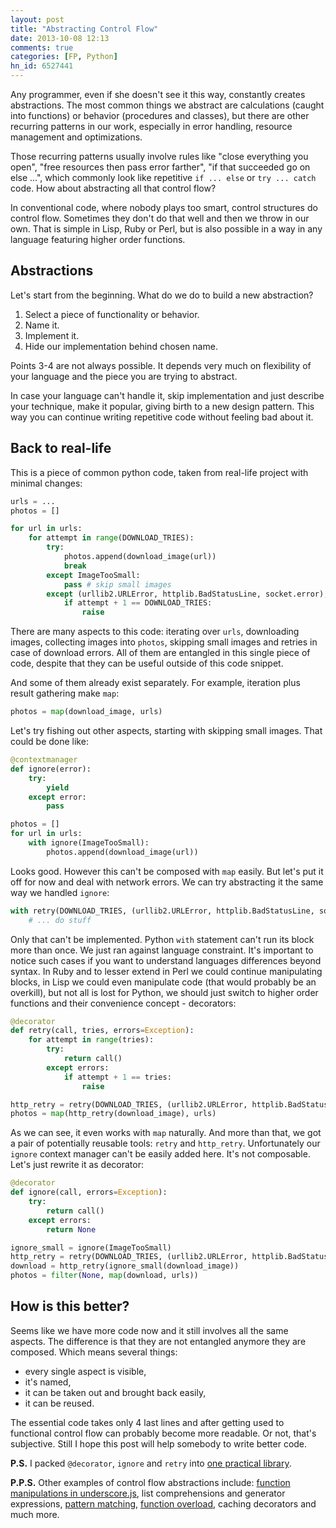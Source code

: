 ```yaml
---
layout: post
title: "Abstracting Control Flow"
date: 2013-10-08 12:13
comments: true
categories: [FP, Python]
hn_id: 6527441
---
```



Any programmer, even if she doesn't see it this way, constantly creates abstractions. The most common things we abstract are calculations (caught into functions) or behavior (procedures and classes), but there are other recurring patterns in our work, especially in error handling, resource management and optimizations.

Those recurring patterns usually involve rules like "close everything you open", "free resources then pass error farther", "if that succeeded go on else ...", which commonly look like repetitive `if ... else` or `try ... catch` code. How about abstracting all that control flow?

 <!--more-->

In conventional code, where nobody plays too smart, control structures do control flow. Sometimes they don't do that well and then we throw in our own. That is simple in Lisp, Ruby or Perl, but is also possible in a way in any language featuring higher order functions.


## Abstractions

Let's start from the beginning. What do we do to build a new abstraction?

1. Select a piece of functionality or behavior.
2. Name it.
3. Implement it.
4. Hide our implementation behind chosen name.

Points 3-4 are not always possible. It depends very much on flexibility of your language and the piece you are trying to abstract.

In case your language can't handle it, skip implementation and just describe your technique, make it popular, giving birth to a new design pattern. This way you can continue writing repetitive code without feeling bad about it.


## Back to real-life

This is a piece of common python code, taken from real-life project with minimal changes:

``` python
urls = ...
photos = []

for url in urls:
    for attempt in range(DOWNLOAD_TRIES):
        try:
            photos.append(download_image(url))
            break
        except ImageTooSmall:
            pass # skip small images
        except (urllib2.URLError, httplib.BadStatusLine, socket.error), e:
            if attempt + 1 == DOWNLOAD_TRIES:
                raise
```

There are many aspects to this code: iterating over `urls`, downloading images, collecting images into `photos`, skipping small images and retries in case of download errors. All of them are entangled in this single piece of code, despite that they can be useful outside of this code snippet.

And some of them already exist separately. For example, iteration plus result gathering make `map`:

``` python
photos = map(download_image, urls)
```

Let's try fishing out other aspects, starting with skipping small images. That could be done like:

``` python
@contextmanager
def ignore(error):
    try:
        yield
    except error:
        pass

photos = []
for url in urls:
    with ignore(ImageTooSmall):
        photos.append(download_image(url))
```

Looks good. However this can't be composed with `map` easily. But let's put it off for now and deal with network errors. We can try abstracting it the same way we handled `ignore`:

``` python
with retry(DOWNLOAD_TRIES, (urllib2.URLError, httplib.BadStatusLine, socket.error)):
    # ... do stuff
```

Only that can't be implemented. Python `with` statement can't run its block more than once. We just ran against language constraint. It's important to notice such cases if you want to understand languages differences beyond syntax. In Ruby and to lesser extend in Perl we could continue manipulating blocks, in Lisp we could even manipulate code (that would probably be an overkill), but not all is lost for Python, we should just switch to higher order functions and their convenience concept - decorators:

``` python
@decorator
def retry(call, tries, errors=Exception):
    for attempt in range(tries):
        try:
            return call()
        except errors:
            if attempt + 1 == tries:
                raise

http_retry = retry(DOWNLOAD_TRIES, (urllib2.URLError, httplib.BadStatusLine, socket.error))
photos = map(http_retry(download_image), urls)
```

As we can see, it even works with `map` naturally. And more than that, we got a pair of potentially reusable tools: `retry` and `http_retry`. Unfortunately our `ignore` context manager can't be easily added here. It's not composable. Let's just rewrite it as decorator:

``` python
@decorator
def ignore(call, errors=Exception):
    try:
        return call()
    except errors:
        return None

ignore_small = ignore(ImageTooSmall)
http_retry = retry(DOWNLOAD_TRIES, (urllib2.URLError, httplib.BadStatusLine, socket.error))
download = http_retry(ignore_small(download_image))
photos = filter(None, map(download, urls))
```


## How is this better?

Seems like we have more code now and it still involves all the same aspects. The difference is that they are not entangled anymore they are composed. Which means several things:

- every single aspect is visible,
- it's named,
- it can be taken out and brought back easily,
- it can be reused.

The essential code takes only 4 last lines and after getting used to functional control flow can probably become more readable. Or not, that's subjective. Still I hope this post will help somebody to write better code.


**P.S.** I packed `@decorator`, `ignore` and `retry` into [one practical library][funcy].

**P.P.S.** Other examples of control flow abstractions include: [function manipulations in underscore.js][underscore], list comprehensions and generator expressions, [pattern matching][patterns], [function overload][overload], caching decorators and much more.

[funcy]: https://github.com/Suor/funcy
[underscore]: http://underscorejs.org/#functions
[patterns]: https://github.com/Suor/patterns
[overload]: https://github.com/Suor/overload
